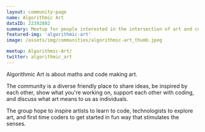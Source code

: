 ```yaml
---
layout: community-page
name: Algorithmic Art
dataID: 22392802
summary: Meetup for people interested in the intersection of art and code.
featured-img: 'algorithmic-art'
image: /assets/img/communities/algorithmic-art_thumb.jpeg

meetup: Algorithmic-Art/
twitter: algorithmic_art
---
```


Algorithmic Art is about maths and code making art.

The community is a diverse friendly place to share ideas, be inspired by each
other, show what you're working on, support each other with coding, and discuss
what art means to us as individuals.

The group hope to inspire artists to learn to code, technologists to explore art,
and first time coders to get started in fun way that stimulates the senses.
